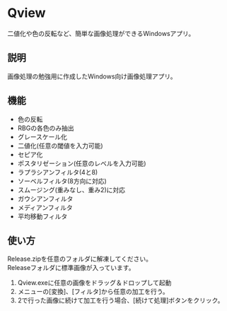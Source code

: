 # Qview
二値化や色の反転など、簡単な画像処理ができるWindowsアプリ。

## 説明
画像処理の勉強用に作成したWindows向け画像処理アプリ。  

## 機能
* 色の反転
* RBGの各色のみ抽出
* グレースケール化
* 二値化(任意の閾値を入力可能)
* セピア化
* ポスタリゼーション(任意のレベルを入力可能)
* ラプラシアンフィルタ(4と8)
* ソーベルフィルタ(8方向に対応)
* スムージング(重みなし、重み2)に対応
* ガウシアンフィルタ
* メディアンフィルタ
* 平均移動フィルタ

## 使い方
Release.zipを任意のフォルダに解凍してください。  
Releaseフォルダに標準画像が入っています。  
1. Qview.exeに任意の画像をドラッグ＆ドロップして起動  
2. メニューの[変換]、[フィルタ]から任意の加工を行う。  
3. 2で行った画像に続けて加工を行う場合、[続けて処理]ボタンをクリック。
